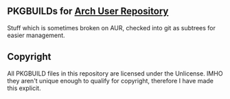 
## PKGBUILDs for [Arch User Repository](https://aur.archlinux.org)

Stuff which is sometimes broken on AUR, checked into git as subtrees for easier management.


## Copyright

All PKGBUILD files in this repository are licensed under the Unlicense. IMHO they aren't unique enough to qualify for copyright, therefore I have made this explicit.


